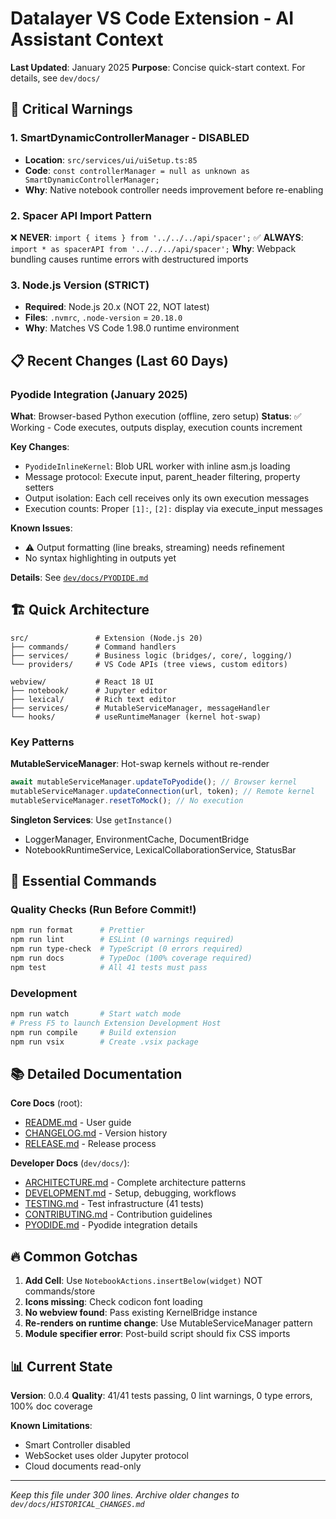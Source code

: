 # Datalayer VS Code Extension - AI Assistant Context

**Last Updated**: January 2025
**Purpose**: Concise quick-start context. For details, see `dev/docs/`

## 🚨 Critical Warnings

### 1. SmartDynamicControllerManager - DISABLED

- **Location**: `src/services/ui/uiSetup.ts:85`
- **Code**: `const controllerManager = null as unknown as SmartDynamicControllerManager;`
- **Why**: Native notebook controller needs improvement before re-enabling

### 2. Spacer API Import Pattern

❌ **NEVER**: `import { items } from '../../../api/spacer';`
✅ **ALWAYS**: `import * as spacerAPI from '../../../api/spacer';`
**Why**: Webpack bundling causes runtime errors with destructured imports

### 3. Node.js Version (STRICT)

- **Required**: Node.js 20.x (NOT 22, NOT latest)
- **Files**: `.nvmrc`, `.node-version` = `20.18.0`
- **Why**: Matches VS Code 1.98.0 runtime environment

## 📋 Recent Changes (Last 60 Days)

### Pyodide Integration (January 2025)

**What**: Browser-based Python execution (offline, zero setup)
**Status**: ✅ Working - Code executes, outputs display, execution counts increment

**Key Changes**:

- `PyodideInlineKernel`: Blob URL worker with inline asm.js loading
- Message protocol: Execute input, parent_header filtering, property setters
- Output isolation: Each cell receives only its own execution messages
- Execution counts: Proper `[1]:`, `[2]:` display via execute_input messages

**Known Issues**:

- ⚠️ Output formatting (line breaks, streaming) needs refinement
- No syntax highlighting in outputs yet

**Details**: See [`dev/docs/PYODIDE.md`](./dev/docs/PYODIDE.md)

## 🏗️ Quick Architecture

```
src/               # Extension (Node.js 20)
├── commands/      # Command handlers
├── services/      # Business logic (bridges/, core/, logging/)
└── providers/     # VS Code APIs (tree views, custom editors)

webview/           # React 18 UI
├── notebook/      # Jupyter editor
├── lexical/       # Rich text editor
├── services/      # MutableServiceManager, messageHandler
└── hooks/         # useRuntimeManager (kernel hot-swap)
```

### Key Patterns

**MutableServiceManager**: Hot-swap kernels without re-render

```typescript
await mutableServiceManager.updateToPyodide(); // Browser kernel
mutableServiceManager.updateConnection(url, token); // Remote kernel
mutableServiceManager.resetToMock(); // No execution
```

**Singleton Services**: Use `getInstance()`

- LoggerManager, EnvironmentCache, DocumentBridge
- NotebookRuntimeService, LexicalCollaborationService, StatusBar

## 🔧 Essential Commands

### Quality Checks (Run Before Commit!)

```bash
npm run format      # Prettier
npm run lint        # ESLint (0 warnings required)
npm run type-check  # TypeScript (0 errors required)
npm run docs        # TypeDoc (100% coverage required)
npm test            # All 41 tests must pass
```

### Development

```bash
npm run watch       # Start watch mode
# Press F5 to launch Extension Development Host
npm run compile     # Build extension
npm run vsix        # Create .vsix package
```

## 📚 Detailed Documentation

**Core Docs** (root):

- [README.md](./README.md) - User guide
- [CHANGELOG.md](./CHANGELOG.md) - Version history
- [RELEASE.md](./RELEASE.md) - Release process

**Developer Docs** (`dev/docs/`):

- [ARCHITECTURE.md](./dev/docs/ARCHITECTURE.md) - Complete architecture patterns
- [DEVELOPMENT.md](./dev/docs/DEVELOPMENT.md) - Setup, debugging, workflows
- [TESTING.md](./dev/docs/TESTING.md) - Test infrastructure (41 tests)
- [CONTRIBUTING.md](./dev/docs/CONTRIBUTING.md) - Contribution guidelines
- [PYODIDE.md](./dev/docs/PYODIDE.md) - Pyodide integration details

## 🔥 Common Gotchas

1. **Add Cell**: Use `NotebookActions.insertBelow(widget)` NOT commands/store
2. **Icons missing**: Check codicon font loading
3. **No webview found**: Pass existing KernelBridge instance
4. **Re-renders on runtime change**: Use MutableServiceManager pattern
5. **Module specifier error**: Post-build script should fix CSS imports

## 📊 Current State

**Version**: 0.0.4
**Quality**: 41/41 tests passing, 0 lint warnings, 0 type errors, 100% doc coverage

**Known Limitations**:

- Smart Controller disabled
- WebSocket uses older Jupyter protocol
- Cloud documents read-only

---

_Keep this file under 300 lines. Archive older changes to `dev/docs/HISTORICAL_CHANGES.md`_
